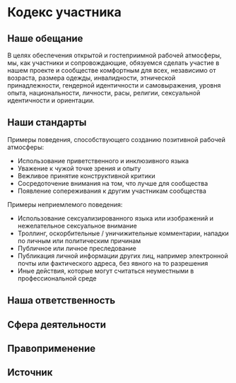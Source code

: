 # Кодекс участника

## Наше обещание

В целях обеспечения открытой и гостеприимной рабочей атмосферы, мы, как участники и сопровождающие, обязуемся сделать участие в нашем проекте и сообществе комфортным для всех, независимо от возраста, размера одежды, инвалидности, этнической принадлежности, гендерной идентичности и самовыражения, уровня опыта, национальности, личности, расы, религии, сексуальной идентичности и ориентации.

## Наши стандарты

Примеры поведения, способствующего созданию позитивной рабочей атмосферы:
* Использование приветственного и инклюзивного языка
* Уважение к чужой точке зрения и опыту
* Вежливое принятие конструктивной критики
* Сосредоточение внимания на том, что лучше для сообщества
* Появление сопереживания к другим участникам сообщества

Примеры неприемлемого поведения: 
* Использование сексуализированного языка или изображений и нежелательное сексуальное внимание
* Троллинг, оскорбительные / уничижительные комментарии, нападки по личным или политическим причинам
* Публичное или личное преследование
* Публикация личной информации других лиц, например электронной почты или фактического адреса, без явного на то разрешения
* Иные действия, которые могут считаться неуместными в профессиональной среде

## Наша ответственность

## Сфера деятельности

## Правоприменение

## Источник
